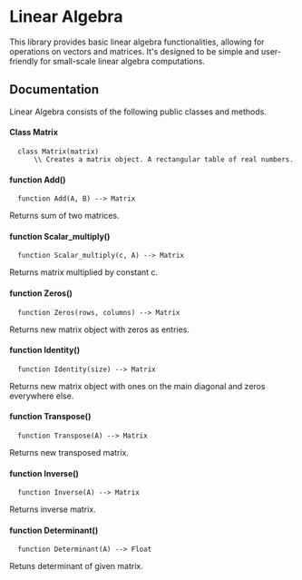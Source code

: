# Linear Algebra

This library provides basic linear algebra functionalities, allowing for operations on vectors and matrices. It's designed to be simple and user-friendly for small-scale linear algebra computations.

## Documentation
Linear Algebra consists of the following public classes and methods.

#### Class Matrix

      class Matrix(matrix)
          \\ Creates a matrix object. A rectangular table of real numbers.

#### function Add()
      function Add(A, B) --> Matrix
Returns sum of two matrices.

#### function Scalar_multiply()
      function Scalar_multiply(c, A) --> Matrix
Returns matrix multiplied by constant c.

#### function Zeros()
      function Zeros(rows, columns) --> Matrix
Returns new matrix object with zeros as entries.

#### function Identity()
      function Identity(size) --> Matrix
Returns new matrix object with ones on the main diagonal and zeros everywhere else. 
#### function Transpose()
      function Transpose(A) --> Matrix
Returns new transposed matrix.

#### function Inverse()
      function Inverse(A) --> Matrix
Returns inverse matrix.

#### function Determinant()
      function Determinant(A) --> Float
Retuns determinant of given matrix.


